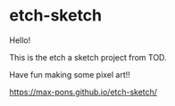 # etch-sketch

Hello!

This is the etch a sketch project from TOD.

Have fun making some pixel art!!

https://max-pons.github.io/etch-sketch/